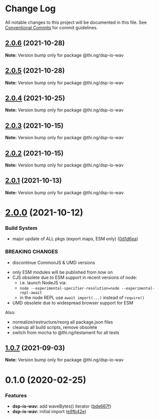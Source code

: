 # Change Log

All notable changes to this project will be documented in this file.
See [Conventional Commits](https://conventionalcommits.org) for commit guidelines.

## [2.0.6](https://github.com/thi-ng/umbrella/compare/@thi.ng/dsp-io-wav@2.0.5...@thi.ng/dsp-io-wav@2.0.6) (2021-10-28)

**Note:** Version bump only for package @thi.ng/dsp-io-wav





## [2.0.5](https://github.com/thi-ng/umbrella/compare/@thi.ng/dsp-io-wav@2.0.4...@thi.ng/dsp-io-wav@2.0.5) (2021-10-28)

**Note:** Version bump only for package @thi.ng/dsp-io-wav





## [2.0.4](https://github.com/thi-ng/umbrella/compare/@thi.ng/dsp-io-wav@2.0.3...@thi.ng/dsp-io-wav@2.0.4) (2021-10-25)

**Note:** Version bump only for package @thi.ng/dsp-io-wav





## [2.0.3](https://github.com/thi-ng/umbrella/compare/@thi.ng/dsp-io-wav@2.0.2...@thi.ng/dsp-io-wav@2.0.3) (2021-10-15)

**Note:** Version bump only for package @thi.ng/dsp-io-wav





## [2.0.2](https://github.com/thi-ng/umbrella/compare/@thi.ng/dsp-io-wav@2.0.1...@thi.ng/dsp-io-wav@2.0.2) (2021-10-15)

**Note:** Version bump only for package @thi.ng/dsp-io-wav





## [2.0.1](https://github.com/thi-ng/umbrella/compare/@thi.ng/dsp-io-wav@2.0.0...@thi.ng/dsp-io-wav@2.0.1) (2021-10-13)

**Note:** Version bump only for package @thi.ng/dsp-io-wav





# [2.0.0](https://github.com/thi-ng/umbrella/compare/@thi.ng/dsp-io-wav@1.0.7...@thi.ng/dsp-io-wav@2.0.0) (2021-10-12)


### Build System

* major update of ALL pkgs (export maps, ESM only) ([0d1d6ea](https://github.com/thi-ng/umbrella/commit/0d1d6ea9fab2a645d6c5f2bf2591459b939c09b6))


### BREAKING CHANGES

* discontinue CommonJS & UMD versions

- only ESM modules will be published from now on
- CJS obsolete due to ESM support in recent versions of node:
  - i.e. launch NodeJS via:
  - `node --experimental-specifier-resolution=node --experimental-repl-await`
  - in the node REPL use `await import(...)` instead of `require()`
- UMD obsolete due to widespread browser support for ESM

Also:
- normalize/restructure/reorg all package.json files
- cleanup all build scripts, remove obsolete
- switch from mocha to @thi.ng/testament for all tests






##  [1.0.7](https://github.com/thi-ng/umbrella/compare/@thi.ng/dsp-io-wav@1.0.6...@thi.ng/dsp-io-wav@1.0.7) (2021-09-03) 

**Note:** Version bump only for package @thi.ng/dsp-io-wav 

#  0.1.0 (2020-02-25) 

###  Features 

- **dsp-io-wav:** add waveBytes() iterator ([bde667f](https://github.com/thi-ng/umbrella/commit/bde667fe4b08f03a7bbf4fa95d8e71c296d5bfb7)) 
- **dsp-io-wav:** initial import ([e9fb42e](https://github.com/thi-ng/umbrella/commit/e9fb42e5cb260997ff38055e713aebd82aaf3843))
